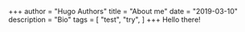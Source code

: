 +++ author = "Hugo Authors" title = "About me" date = "2019-03-10" description = "Bio" tags = [ "test", "try", ] +++  Hello there!
